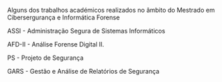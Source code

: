 Alguns dos trabalhos académicos realizados no âmbito do Mestrado em Cibersergurança e Informática Forense


ASSI - Administração Segura de Sistemas Informáticos

AFD-II - Análise Forense Digital II.

PS - Projeto de Segurança

GARS - Gestão e Análise de Relatórios de Segurança
